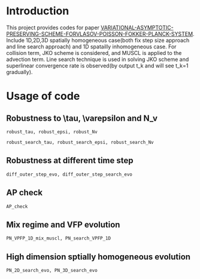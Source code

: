 # Introduction
This project provides codes for paper [VARIATIONAL-ASYMPTOTIC-PRESERVING-SCHEME-FORVLASOV-POISSON-FOKKER-PLANCK-SYSTEM](https://arxiv.org/abs/2007.01969). Include 1D,2D,3D spatially homogeneous case(both fix step size approach and line search approach) and 1D spatailly inhomogeneous case. For collision term, JKO scheme is considered, and MUSCL is applied to the advection term. Line search technique is used in solving JKO scheme and superlinear convergence rate is observed(by output t_k and will see t_k=1 gradually). 
# Usage of code
## Robustness to \tau, \varepsilon and N_v
```
robust_tau, robust_epsi, robust_Nv
```
```
robust_search_tau, robust_search_epsi, robust_search_Nv
```
## Robustness at different time step
```
diff_outer_step_evo, diff_outer_step_search_evo
```
## AP check 
```
AP_check
```
## Mix regime and VFP evolution
```
PN_VPFP_1D_mix_muscl, PN_search_VPFP_1D
```
## High dimension sptially homogeneous evolution
```
PN_2D_search_evo, PN_3D_search_evo
```


